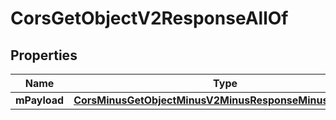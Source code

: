 
# CorsGetObjectV2ResponseAllOf

## Properties
Name | Type | Description | Notes
------------ | ------------- | ------------- | -------------
**mPayload** | [**CorsMinusGetObjectMinusV2MinusResponseMinusMPayload**](CorsMinusGetObjectMinusV2MinusResponseMinusMPayload.md) |  | 



